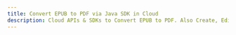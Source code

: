 ---title: Convert EPUB to PDF via Java SDK in Clouddescription: Cloud APIs & SDKs to Convert EPUB to PDF. Also Create, Edit & Render Microsoft Word & OpenOffice documents in the Cloud.---